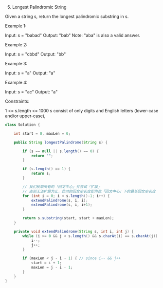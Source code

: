 5. Longest Palindromic String

Given a string s, return the longest palindromic substring in s.

Example 1:

Input: s = "babad"
Output: "bab"
Note: "aba" is also a valid answer.

Example 2:

Input: s = "cbbd"
Output: "bb"

Example 3:

Input: s = "a"
Output: "a"

Example 4:

Input: s = "ac"
Output: "a"


Constraints:

1 <= s.length <= 1000
s consist of only digits and English letters (lower-case and/or upper-case),

```java
class Solution {

    int start = 0, maxLen = 0;

    public String longestPalindrome(String s) {

        if (s == null || s.length() == 0) {
            return "";
        }

        if (s.length() == 1) {
            return s;
        }

        // 我们枚举所有的「回文中心」并尝试「扩展」
        // 直到无法扩展为止，此时的回文串长度即为此「回文中心」下的最长回文串长度
        for (int i = 0; i < s.length()-1; i++) {
            extendPalindrome(s, i, i);
            extendPalindrome(s, i, i+1);
        }

        return s.substring(start, start + maxLen);
    }

    private void extendPalindrome(String s, int i, int j) {
        while (i >= 0 && j < s.length() && s.charAt(i) == s.charAt(j)) {
            i--;
            j++;
        }

        if (maxLen < j - i - 1) { // since i-- && j++
            start = i + 1;
            maxLen = j - i - 1;
        }
    }
}
```

